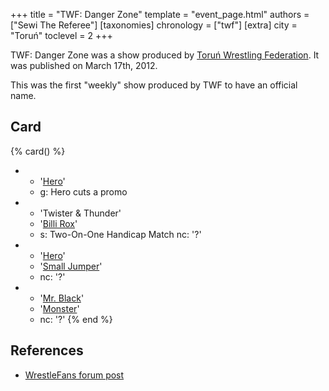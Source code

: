 +++
title = "TWF: Danger Zone"
template = "event_page.html"
authors = ["Sewi The Referee"]
[taxonomies]
chronology = ["twf"]
[extra]
city = "Toruń"
toclevel = 2
+++

TWF: Danger Zone was a show produced by [Toruń Wrestling Federation](@/o/twf.md). It was published on March 17th, 2012. 

This was the first "weekly" show produced by TWF to have an official name.

## Card 

{% card() %}
- - '[Hero](@/w/pj-blake.md)'
  - g: Hero cuts a promo
- - 'Twister & Thunder'
  - '[Billi Rox](@/w/corin-mear.md)'
  - s: Two-On-One Handicap Match
    nc: '?'
- - '[Hero](@/w/pj-blake.md)'
  - '[Small Jumper](@/w/small-jumper.md)'
  - nc: '?'
- - '[Mr. Black](@/w/mr-black.md)'
  - '[Monster](@/w/chris-hunter.md)'
  - nc: '?'
{% end %}

## References

* [WrestleFans forum post](https://wrestlefans.pl/forum/viewtopic.php?f=59&t=28589)
